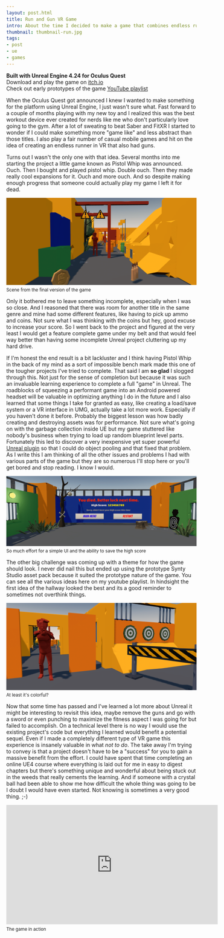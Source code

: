 ```yaml
---
layout: post.html
title: Run and Gun VR Game 
intro: About the time I decided to make a game that combines endless running and guns for the Oculus Quest, having never done anything significant in VR before. 
thumbnail: thumbnail-run.jpg
tags: 
- post
- ue
- games
---
```


**Built with Unreal Engine 4.24 for Oculus Quest**\
Download and play the game on [itch.io](https://rustbucket71.itch.io/run-and-gun)\
Check out early prototypes of the game [YouTube playlist](https://youtube.com/playlist?list=PLHf1uI_pZsIVRWYqYhi-3hMh1fY9UZpvx)


When the Oculus Quest got announced I knew I wanted to make something for the platform using Unreal Engine, I just wasn't sure what. Fast forward to a couple of months playing with my new toy and I realized this was the best workout device ever created for nerds like me who don't particularly love going to the gym. After a lot of sweating to beat Saber and FitXR I started to wonder if I could make something more "game like" and less abstract than those titles. I also play a fair number of casual mobile games and hit on the idea of creating an endless runner in VR that also had guns.

Turns out I wasn't the only one with that idea. Several months into me starting the project a little game known as Pistol Whip was announced. Ouch. Then I bought and played pistol whip. Double ouch. Then they made really cool expansions for it. Ouch and more ouch. And so despite making enough progress that someone could actually play my game I left it for dead.

![screenshot](/img/posts/rungun/811NfK.png)
<small>Scene from the final version of the game</small>

Only it bothered me to leave something incomplete, especially when I was so close. And I reasoned that there was room for another title in the same genre and mine had some different features, like having to pick up ammo and coins. Not sure what I was thinking with the coins but hey, good excuse to increase your score. So I went back to the project and figured at the very least I would get a feature complete game under my belt and that would feel way better than having some incomplete Unreal project cluttering up my hard drive.

If I'm honest the end result is a bit lackluster and I think having Pistol Whip in the back of my mind as a sort of impossible bench mark made this one of the tougher projects I've tried to complete. That said I am **so glad** I slogged through this. Not just for the sense of completion but because it was such an invaluable learning experience to complete a full "game" in Unreal. The roadblocks of squeezing a performant game into an Android powered headset will be valuable in optimizing anything I do in the future and I also learned that some things I take for granted as easy, like creating a load/save system or a VR interface in UMG, actually take a lot more work. Especially if you haven't done it before. Probably the biggest lesson was how badly creating and destroying assets was for performance. Not sure what's going on with the garbage collection inside UE but my game stuttered like nobody's business when trying to load up random blueprint level parts. Fortunately this led to discover a very inexpensive yet super powerful [Unreal plugin](https://www.unrealengine.com/marketplace/en-US/product/object-pool-plugin) so that I could do object pooling and that fixed that problem. As I write this I am thinking of all the other issues and problems I had with various parts of the game but they are so numerous I'll stop here or you'll get bored and stop reading. I know I would.

![screenshot](/img/posts/rungun/dEtJzc.png)
<small>So much effort for a simple UI and the ability to save the high score</small>

The other big challenge was coming up with a theme for how the game should look. I never did nail this but ended up using the prototype Synty Studio asset pack because it suited the prototype nature of the game. You can see all the various ideas here on my youtube playlist. In hindsight the first idea of the hallway looked the best and its a good reminder to sometimes not overthink things. 

![screenshot](/img/posts/rungun/adwfGC.png)
<small>At least it's colorful?</small>

Now that some time has passed and I've learned a lot more about Unreal it might be interesting to revisit this idea, maybe remove the guns and go with a sword or even punching to maximize the fitness aspect I was going for but failed to accomplish. On a technical level there is no way I would use the existing project's code but everything I learned would benefit a potential sequel. Even if I made a completely different type of VR game this experience is insanely valuable in what *not to do*. The take away I'm trying to convey is that a project doesn't have to be a "success" for you to gain a massive benefit from the effort. I could have spent that time completing an online UE4 course where everything is laid out for me in easy to digest chapters but there's something unique and wonderful about being stuck out in the weeds that really cements the learning. And if someone with a crystal ball had been able to show me how difficult the whole thing was going to be I doubt I would have even started. Not knowing is sometimes a very good thing. ;-)

<iframe width="560" height="315" src="https://www.youtube.com/embed/ediQ94EqmW0" title="YouTube video player" frameborder="0" allow="accelerometer; autoplay; clipboard-write; encrypted-media; gyroscope; picture-in-picture" allowfullscreen></iframe>
<small>The game in action</small>